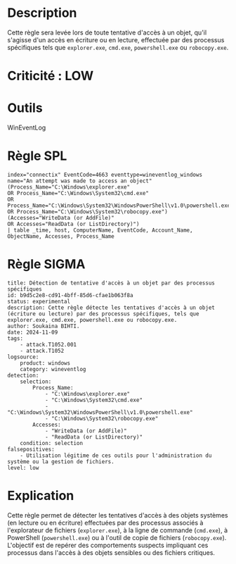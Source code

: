 
# Description

Cette règle sera levée lors de toute tentative d'accès à un objet, qu'il s'agisse d'un accès en écriture ou en lecture, effectuée par des processus spécifiques tels que `explorer.exe`, `cmd.exe`, `powershell.exe` ou `robocopy.exe`.

# Criticité : **LOW**

# Outils

WinEventLog

# Règle SPL

```
index="connectix" EventCode=4663 eventtype=wineventlog_windows name="An attempt was made to access an object" 
(Process_Name="C:\Windows\explorer.exe" 
OR Process_Name="C:\Windows\System32\cmd.exe" 
OR Process_Name="C:\Windows\System32\WindowsPowerShell\v1.0\powershell.exe" 
OR Process_Name="C:\Windows\System32\robocopy.exe") 
(Accesses="WriteData (or AddFile)" 
OR Accesses="ReadData (or ListDirectory)") 
| table _time, host, ComputerName, EventCode, Account_Name, ObjectName, Accesses, Process_Name
```

# Règle SIGMA

```
title: Détection de tentative d'accès à un objet par des processus spécifiques
id: b9d5c2e8-cd91-4bff-85d6-cfae1b063f8a
status: experimental
description: Cette règle détecte les tentatives d'accès à un objet (écriture ou lecture) par des processus spécifiques, tels que explorer.exe, cmd.exe, powershell.exe ou robocopy.exe.
author: Soukaina BIHTI.
date: 2024-11-09
tags:
    - attack.T1052.001
    - attack.T1052
logsource:
    product: windows
    category: wineventlog
detection:
    selection:
        Process_Name:
            - "C:\Windows\explorer.exe"
            - "C:\Windows\System32\cmd.exe"
            - "C:\Windows\System32\WindowsPowerShell\v1.0\powershell.exe"
            - "C:\Windows\System32\robocopy.exe"
        Accesses:
            - "WriteData (or AddFile)"
            - "ReadData (or ListDirectory)"
    condition: selection
falsepositives:
    - Utilisation légitime de ces outils pour l'administration du système ou la gestion de fichiers.
level: low
```

# Explication

Cette règle permet de détecter les tentatives d'accès à des objets systèmes (en lecture ou en écriture) effectuées par des processus associés à l'explorateur de fichiers (`explorer.exe`), à la ligne de commande (`cmd.exe`), à PowerShell (`powershell.exe`) ou à l'outil de copie de fichiers (`robocopy.exe`). L'objectif est de repérer des comportements suspects impliquant ces processus dans l'accès à des objets sensibles ou des fichiers critiques.
